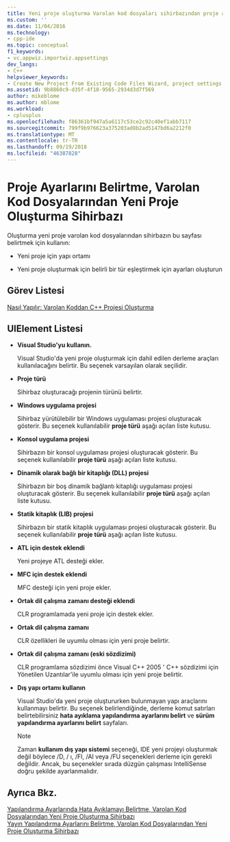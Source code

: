 ```yaml
---
title: Yeni proje oluşturma Varolan kod dosyaları sihirbazından proje ayarlarını belirtme | Microsoft Docs
ms.custom: ''
ms.date: 11/04/2016
ms.technology:
- cpp-ide
ms.topic: conceptual
f1_keywords:
- vc.appwiz.importwiz.appsettings
dev_langs:
- C++
helpviewer_keywords:
- Create New Project From Existing Code Files Wizard, project settings
ms.assetid: 9b8860c9-d35f-4f18-9565-2934d3d7f569
author: mikeblome
ms.author: mblome
ms.workload:
- cplusplus
ms.openlocfilehash: f86361bf947a5a6117c53ce2c92c40ef1abb7117
ms.sourcegitcommit: 799f9b976623a375203ad8b2ad5147bd6a2212f0
ms.translationtype: MT
ms.contentlocale: tr-TR
ms.lasthandoff: 09/19/2018
ms.locfileid: "46387828"
---
```

# <a name="specify-project-settings-create-new-project-from-existing-code-files-wizard"></a>Proje Ayarlarını Belirtme, Varolan Kod Dosyalarından Yeni Proje Oluşturma Sihirbazı

Oluşturma yeni proje varolan kod dosyalarından sihirbazın bu sayfası belirtmek için kullanın:

- Yeni proje için yapı ortamı

- Yeni proje oluşturmak için belirli bir tür eşleştirmek için ayarları oluşturun

## <a name="task-list"></a>Görev Listesi

[Nasıl Yapılır: Varolan Koddan C++ Projesi Oluşturma](../ide/how-to-create-a-cpp-project-from-existing-code.md)

## <a name="uielement-list"></a>UIElement Listesi

- **Visual Studio'yu kullanın.**

   Visual Studio'da yeni proje oluşturmak için dahil edilen derleme araçları kullanılacağını belirtir. Bu seçenek varsayılan olarak seçilidir.

- **Proje türü**

   Sihirbaz oluşturacağı projenin türünü belirtir.

- **Windows uygulama projesi**

   Sihirbaz yürütülebilir bir Windows uygulaması projesi oluşturacak gösterir. Bu seçenek kullanılabilir **proje türü** aşağı açılan liste kutusu.

- **Konsol uygulama projesi**

   Sihirbazın bir konsol uygulaması projesi oluşturacak gösterir. Bu seçenek kullanılabilir **proje türü** aşağı açılan liste kutusu.

- **Dinamik olarak bağlı bir kitaplığı (DLL) projesi**

   Sihirbazın bir boş dinamik bağlantı kitaplığı uygulaması projesi oluşturacak gösterir. Bu seçenek kullanılabilir **proje türü** aşağı açılan liste kutusu.

- **Statik kitaplık (LIB) projesi**

   Sihirbazın bir statik kitaplık uygulaması projesi oluşturacak gösterir. Bu seçenek kullanılabilir **proje türü** aşağı açılan liste kutusu.

- **ATL için destek eklendi**

   Yeni projeye ATL desteği ekler.

- **MFC için destek eklendi**

   MFC desteği için yeni proje ekler.

- **Ortak dil çalışma zamanı desteği eklendi**

   CLR programlamada yeni proje için destek ekler.

- **Ortak dil çalışma zamanı**

   CLR özellikleri ile uyumlu olması için yeni proje belirtir.

- **Ortak dil çalışma zamanı (eski sözdizimi)**

   CLR programlama sözdizimi önce Visual C++ 2005 ' C++ sözdizimi için Yönetilen Uzantılar'ile uyumlu olması için yeni proje belirtir.

- **Dış yapı ortamı kullanın**

   Visual Studio'da yeni proje oluştururken bulunmayan yapı araçlarını kullanmayı belirtir. Bu seçenek belirlendiğinde, derleme komut satırları belirtebilirsiniz **hata ayıklama yapılandırma ayarlarını belirt** ve **sürüm yapılandırma ayarlarını belirt** sayfaları.

   > [!NOTE]
   > Zaman **kullanım dış yapı sistemi** seçeneği, IDE yeni projeyi oluşturmak değil böylece /D, / ı, /FI, /AI veya /FU seçenekleri derleme için gerekli değildir. Ancak, bu seçenekler sırada düzgün çalışması IntelliSense doğru şekilde ayarlanmalıdır.

## <a name="see-also"></a>Ayrıca Bkz.

[Yapılandırma Ayarlarında Hata Ayıklamayı Belirtme, Varolan Kod Dosyalarından Yeni Proje Oluşturma Sihirbazı](../ide/specify-debug-configuration-settings.md)<br>
[Yayın Yapılandırma Ayarlarını Belirtme, Varolan Kod Dosyalarından Yeni Proje Oluşturma Sihirbazı](../ide/specify-release-configuration.md)